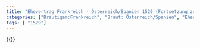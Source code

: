 ```yaml
---
title: "Ehevertrag Frankreich - Österreich/Spanien 1529 (Fortsetzung zu 1526)"
categories: ["Bräutigam:Frankreich", "Braut: Österreich/Spanien", "Eheschließung vollzogen?:Ja", "verschiedenkonfessionelle Ehe?:Nein", "Dynastie Bräutigam:Valois", "Akteur Bräutigam:Savoyen", "Akteur Braut:Habsburg (Österreich)", "Textbezug?:ja", "Ständisch?:nein", "Ratifikation?:ja", "Sonstiges?:ja", "Bräutigam:Frankreich", "Braut: Österreich/Spanien"]
tags: [ "1529"]
---
```

<!--more-->
{{<v184>}}